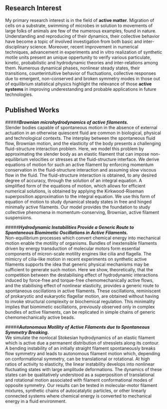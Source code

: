 ## Research Interest
My primary research interest is in the field of **active matter**. Migration of cells on a substrate, swimming of microbes in solution to movements of large folks of animals are few of the numerous examples, found in nature. Understanding and reproducing of their dynamics, their collective behavior have become a topic of involved investigation from both basic and inter-disciplinary science. Moreover, recent improvement in numerical techniques, advancement in experiments and in vitro realization of synthetic motile units present an unique oppertunity to verify various particulate, kinetic, probabilistic and hydrodynamic theories and inter-relations among them.  Numerous dynamical phases, nonlinear steady states, their transitions, counterintuitive behavior of fluctuations, collective responses due to emergent, non-conserved and broken symmetry modes in those out of equilibrium statistical physics highlight the relevance of those **active systems** in improving underestanding and probable applications in future technologies.


## Published Works

#####**_Brownian microhydrodynamics of active filaments._**    
Slender bodies capable of spontaneous motion in the absence of external actuation in an otherwise quiescent fluid are common in biological, physical and technological contexts. The interplay between the spontaneous fluid flow, Brownian motion, and the elasticity of the body presents a challenging fluid-structure interaction problem. Here, we model this problem by approximating the slender body as an elastic filament that can impose non-equilibrium velocities or stresses at the fluid-structure interface. We derive equations of motion for such an active filament by enforcing momentum conservation in the fluid-structure interaction and assuming slow viscous flow in the fluid. The fluid-structure interaction is obtained, to any desired degree of accuracy, through the solution of an integral equation. A simplified form of the equations of motion, which allows for efficient numerical solutions, is obtained by applying the Kirkwood-Riseman superposition approximation to the integral equation. We use this form of equation of motion to study dynamical steady states in free and hinged minimally active filaments. Our model provides the foundation to study collective phenomena in momentum-conserving, Brownian, active filament suspensions.  
	


#####**_Hydrodynamic Instabilities Provide a Generic Route to Spontaneous Biomimetic Oscillations in Active Filaments._**  
Non-equilibrium processes which convert chemical energy into mechanical motion enable the motility of organisms. Bundles of inextensible filaments driven by energy transduction of molecular motors form essential components of micron-scale motility engines like cilia and flagella. The mimicry of cilia-like motion in recent experiments on synthetic active filaments supports the idea that generic physical mechanisms may be sufficient to generate such motion. Here we show, theoretically, that the competition between the destabilising effect of hydrodynamic interactions induced by force-free and torque-free chemomechanically active flows, and the stabilising effect of nonlinear elasticity, provides a generic route to spontaneous oscillations in active filaments. These oscillations, reminiscent of prokaryotic and eukaryotic flagellar motion, are obtained without having to invoke structural complexity or biochemical regulation. This minimality implies that biomimetic oscillations, previously observed only in complex bundles of active filaments, can be replicated in simple chains of generic chemomechanically active beads.
	
#####**_Autonomous Motility of Active Filaments due to Spontaneous Symmetry Breaking._**    
We simulate the nonlocal Stokesian hydrodynamics of an elastic filament which is active due a permanent distribution of stresslets along its contour. A bending instability of an initially straight filament spontaneously breaks flow symmetry and leads to autonomous filament motion which, depending on conformational symmetry, can be translational or rotational. At high ratios of activity to elasticity, the linear instability develops into nonlinear fluctuating states with large amplitude deformations. The dynamics of these states can be qualitatively understood as a superposition of translational and rotational motion associated with filament conformational modes of opposite symmetry. Our results can be tested in molecular-motor filament mixtures, synthetic chains of autocatalytic particles, or other linearly connected systems where chemical energy is converted to mechanical energy in a fluid environment.




